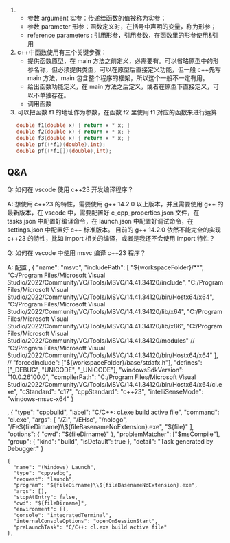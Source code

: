 1. - 参数 argument 实参：传递给函数的值被称为实参；
   - 参数 parameter 形参：函数定义时，在括号中声明的变量，称为形参；
   - reference parameters : 引用形参，引用参数，在函数里的形参使用&引用
2. c++中函数使用有三个关键步骤：
   - 提供函数原型，在 main 方法之前定义，必需要有。可以省略原型中的形参名称，但必须提供类型，可以在原型后直接定义功能，但一般 c++先写 main 方法，main 包含整个程序的框架，所以这个一般不一定有用。
   - 给出函数功能定义，在 main 方法之后定义，或者在原型下直接定义，可以不单独存在。
   - 调用函数
3. 可以把函数 f1 的地址作为参数，在函数 f2 里使用 f1 对应的函数来进行运算

```c++
   double f1(double x) { return x * x; }
   double f2(double x) { return x * x; }
   double f3(double x) { return x * x; }
   double pf((*f1)(double),int);
   double pf((*f1[])(double),int);
```

## Q&A

Q: 如何在 vscode 使用 c++23 开发编译程序？

A: 想使用 c++23 的特性，需要使用 g++ 14.2.0 以上版本，并且需要使用 g++ 的最新版本，在 vscode 中，需要配置好 c_cpp_properties.json 文件，在 tasks.json 中配置好编译命令，在 launch.json 中配置好调试命令，在 settings.json 中配置好 c++ 标准版本。
目前的 g++ 14.2.0 依然不能完全的实现 c++23 的特性，比如 import 相关的编译，或者是我还不会使用 import 特性？

Q: 如何在 vscode 中使用 msvc 编译 c++23 程序？

A: 配置
,
{
"name": "msvc",
"includePath": [
"${workspaceFolder}/**",
"C:/Program Files/Microsoft Visual Studio/2022/Community/VC/Tools/MSVC/14.41.34120/include",
"C:/Program Files/Microsoft Visual Studio/2022/Community/VC/Tools/MSVC/14.41.34120/bin/Hostx64/x64",
"C:/Program Files/Microsoft Visual Studio/2022/Community/VC/Tools/MSVC/14.41.34120/lib/x64",
"C:/Program Files/Microsoft Visual Studio/2022/Community/VC/Tools/MSVC/14.41.34120/lib/x86",
"C:/Program Files/Microsoft Visual Studio/2022/Community/VC/Tools/MSVC/14.41.34120/modules"
// "C:/Program Files/Microsoft Visual Studio/2022/Community/VC/Tools/MSVC/14.41.34120/bin/Hostx64/x64"
],
// "forcedInclude": ["${workspaceFolder}/base/stdafx.h"],
"defines": ["_DEBUG", "UNICODE", "_UNICODE"],
"windowsSdkVersion": "10.0.26100.0",
"compilerPath": "C:/Program Files/Microsoft Visual Studio/2022/Community/VC/Tools/MSVC/14.41.34120/bin/Hostx64/x64/cl.exe",
"cStandard": "c17",
"cppStandard": "c++23",
"intelliSenseMode": "windows-msvc-x64"
}

,
{
"type": "cppbuild",
"label": "C/C++: cl.exe build active file",
"command": "cl.exe",
"args": [
"/Zi",
"/EHsc",
"/nologo",
"/Fe${fileDirname}\\${fileBasenameNoExtension}.exe",
"${file}"
],
"options": {
"cwd": "${fileDirname}"
      },
      "problemMatcher": ["$msCompile"],
"group": {
"kind": "build",
"isDefault": true
},
"detail": "Task generated by Debugger."
}

    {
      "name": "(Windows) Launch",
      "type": "cppvsdbg",
      "request": "launch",
      "program": "${fileDirname}\\${fileBasenameNoExtension}.exe",
      "args": [],
      "stopAtEntry": false,
      "cwd": "${fileDirname}",
      "environment": [],
      "console": "integratedTerminal",
      "internalConsoleOptions": "openOnSessionStart",
      "preLaunchTask": "C/C++: cl.exe build active file"
    },
